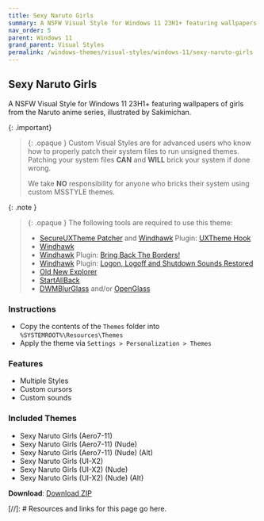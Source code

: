 ```yaml
---
title: Sexy Naruto Girls
summary: A NSFW Visual Style for Windows 11 23H1+ featuring wallpapers of girls from the Naruto anime series, illustrated by Sakimichan.
nav_order: 5
parent: Windows 11
grand_parent: Visual Styles
permalink: /windows-themes/visual-styles/windows-11/sexy-naruto-girls
---
```


## Sexy Naruto Girls
A NSFW Visual Style for Windows 11 23H1+ featuring wallpapers of girls from the Naruto anime series, illustrated by Sakimichan.

{: .important}
> {: .opaque }
> Custom Visual Styles are for advanced users who know how to properly patch their system files to run unsigned themes.  
> Patching your system files **CAN** and **WILL** brick your system if done wrong.
>
> We take **NO** responsibility for anyone who bricks their system using custom MSSTYLE themes.

{: .note }
> {: .opaque }
> The following tools are required to use this theme:
>
> - [SecureUXTheme Patcher] and [Windhawk] Plugin: [UXTheme Hook]
> - [Windhawk]
> - [Windhawk] Plugin: [Bring Back The Borders!]
> - [Windhawk] Plugin: [Logon, Logoff and Shutdown Sounds Restored]
> - [Old New Explorer]
> - [StartAllBack]
> - [DWMBlurGlass] and/or [OpenGlass]

### Instructions

- Copy the contents of the `Themes` folder into `%SYSTEMROOT%\Resources\Themes`
- Apply the theme via `Settings > Personalization > Themes`

### Features

- Multiple Styles
- Custom cursors
- Custom sounds

### Included Themes

- Sexy Naruto Girls (Aero7-11)
- Sexy Naruto Girls (Aero7-11) (Nude)
- Sexy Naruto Girls (Aero7-11) (Nude) (Alt)
- Sexy Naruto Girls (UI-X2)
- Sexy Naruto Girls (UI-X2) (Nude)
- Sexy Naruto Girls (UI-X2) (Nude) (Alt)

**Download**: [Download ZIP]

<!-- ////////////////////////////////////////////////////////////////////////////////////////////////////////////////////// -->

[//]: # Resources and links for this page go here.

[Windhawk]: https://windhawk.net/
[Bring Back The Borders!]: https://windhawk.net/mods/w11-dwm-fix
[Logon, Logoff and Shutdown Sounds Restored]: https://windhawk.net/mods/logon-logoff-shutdown-sounds/
[SecureUXTheme Patcher]: https://github.com/namazso/SecureUxTheme/
[UXTheme Hook]: https://windhawk.net/mods/uxtheme-hook/
[Old New Explorer]: https://msfn.org/board/topic/170375-oldnewexplorer-119/
[DWMBlurGlass]: https://github.com/Maplespe/DWMBlurGlass
[StartAllBack]: https://www.startallback.com/
[OpenGlass]: https://virtualcustoms.net/showthread.php/88998-OpenGlass-Installer-for-Windows-11-22H2
[Download ZIP]: https://gitlab.com/the-back-room/visual-styles/windows-11/nsfw/sexy-naruto-girls/-/archive/main/sexy-naruto-girls-main.zip

<!-- ////////////////////////////////////////////////////////////////////////////////////////////////////////////////////// -->

